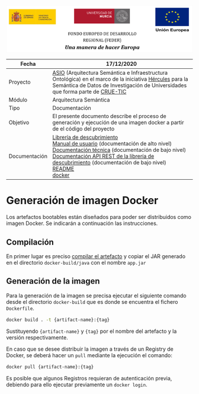 ![](./img/logos_feder.png)

| Fecha         | 17/12/2020                                                   |
| ------------- | ------------------------------------------------------------ |
| Proyecto      | [ASIO](https://www.um.es/web/hercules/proyectos/asio) (Arquitectura Semántica e Infraestructura Ontológica) en el marco de la iniciativa [Hércules](https://www.um.es/web/hercules/) para la Semántica de Datos de Investigación de Universidades que forma parte de [CRUE-TIC](https://www.crue.org/proyecto/hercules/) |
| Módulo        | Arquitectura Semántica                                       |
| Tipo          | Documentación                                                |
| Objetivo      | El presente documento describe el proceso de generación y ejecución de una imagen docker a partir de el código del proyecto |
| Documentación | [Librería de descubrimiento](https://github.com/HerculesCRUE/ib-asio-docs-/blob/master/24-Librer%C3%ADa_de_descubrimiento/ASIO_Libreria_de_descubrimiento.md)<br/>[Manual de usuario](./manual_de_usuario.md) (documentación de alto nivel)<br />[Documentación técnica](./documentacion-tecnica.md) (documentación de bajo nivel)<br/>[Documentación API REST de la librería de descubrimiento](./documentacion_api_rest_de_la_libreria_de_descubrimiento.md) (documentación de bajo nivel)<br/>[README](../README.md)<br/>[docker](./docker.md) |

# Generación de imagen Docker

Los artefactos bootables están diseñados para poder ser distribuidos como imagen Docker. Se indicarán a continuación las instrucciones.

## Compilación

En primer lugar es preciso [compilar el artefacto](build.md) y copiar el JAR generado en el directorio `docker-build/java` con el nombre `app.jar`

## Generación de la imagen

Para la generación de la imagen se precisa ejecutar el siguiente comando desde el directorio `docker-build` que es donde se encuentra el fichero `Dockerfile`.

```bash
docker build . -t {artifact-name}:{tag}
```

Sustituyendo `{artifact-name}` y `{tag}` por el nombre del artefacto y la versión respectivamente.

En caso que se desee distribuir la imagen a través de un Registry de Docker, se deberá hacer un `pull` mediante la ejecución el comando:

```bash
docker pull {artifact-name}:{tag}
```

Es posible que algunos Registros requieran de autenticación previa, debiendo para ello ejecutar previamente un `docker login`.
